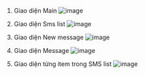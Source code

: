 1. Giao diện Main 
![image](https://github.com/user-attachments/assets/7fd64a94-32b3-401e-b403-490ce80c5d1a)

2. Giao diện Sms list
![image](https://github.com/user-attachments/assets/3428e34b-276b-4567-aa5d-0b052ca13618)

3. Giao diện New message
![image](https://github.com/user-attachments/assets/2153e853-4f25-4be2-89e5-14d8cda080c2)

4. Giao diện Message 
![image](https://github.com/user-attachments/assets/c259ff1f-c183-436d-9d95-e6d4968d1690)

5. Giao diện từng item trong SMS list
![image](https://github.com/user-attachments/assets/4ab80960-714e-4a17-a096-f1d5a5798975)
